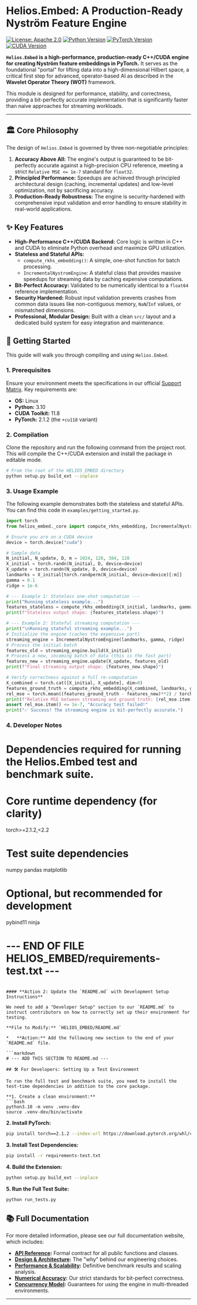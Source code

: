# Helios.Embed: A Production-Ready Nyström Feature Engine

[![License: Apache 2.0](https://img.shields.io/badge/License-Apache_2.0-blue.svg)](https://opensource.org/licenses/Apache-2.0)
[![Python Version](https://img.shields.io/badge/python-3.10-blue.svg)](https://www.python.org/downloads/release/python-3100/)
[![PyTorch Version](https://img.shields.io/badge/pytorch-2.1.2+cu118-orange.svg)](https://pytorch.org/)
[![CUDA Version](https://img.shields.io/badge/cuda-11.8-green.svg)](https://developer.nvidia.com/cuda-toolkit)

**`Helios.Embed` is a high-performance, production-ready C++/CUDA engine for creating Nyström feature embeddings in PyTorch.** It serves as the foundational "portal" for lifting data into a high-dimensional Hilbert space, a critical first step for advanced, operator-based AI as described in the **Wavelet Operator Theory (WOT)** framework.

This module is designed for performance, stability, and correctness, providing a bit-perfectly accurate implementation that is significantly faster than naive approaches for streaming workloads.

---

## 🏛️ Core Philosophy

The design of `Helios.Embed` is governed by three non-negotiable principles:

1.  **Accuracy Above All:** The engine's output is guaranteed to be bit-perfectly accurate against a high-precision CPU reference, meeting a strict `Relative MSE <= 1e-7` standard for `float32`.
2.  **Principled Performance:** Speedups are achieved through principled architectural design (caching, incremental updates) and low-level optimization, not by sacrificing accuracy.
3.  **Production-Ready Robustness:** The engine is security-hardened with comprehensive input validation and error handling to ensure stability in real-world applications.

## ✨ Key Features

*   **High-Performance C++/CUDA Backend:** Core logic is written in C++ and CUDA to eliminate Python overhead and maximize GPU utilization.
*   **Stateless and Stateful APIs:**
    *   `compute_rkhs_embedding()`: A simple, one-shot function for batch processing.
    *   `IncrementalNystromEngine`: A stateful class that provides massive speedups for streaming data by caching expensive computations.
*   **Bit-Perfect Accuracy:** Validated to be numerically identical to a `float64` reference implementation.
*   **Security Hardened:** Robust input validation prevents crashes from common data issues like non-contiguous memory, `NaN`/`Inf` values, or mismatched dimensions.
*   **Professional, Modular Design:** Built with a clean `src/` layout and a dedicated build system for easy integration and maintenance.

## 🚀 Getting Started

This guide will walk you through compiling and using `Helios.Embed`.

### 1. Prerequisites

Ensure your environment meets the specifications in our official [Support Matrix](docs/SUPPORT_MATRIX.md). Key requirements are:
*   **OS:** Linux
*   **Python:** 3.10
*   **CUDA Toolkit:** 11.8
*   **PyTorch:** 2.1.2 (the `+cu118` variant)

### 2. Compilation

Clone the repository and run the following command from the project root. This will compile the C++/CUDA extension and install the package in editable mode.

```bash
# From the root of the HELIOS_EMBED directory
python setup.py build_ext --inplace
```

### 3. Usage Example

The following example demonstrates both the stateless and stateful APIs. You can find this code in `examples/getting_started.py`.

```python
import torch
from helios_embed._core import compute_rkhs_embedding, IncrementalNystromEngine

# Ensure you are on a CUDA device
device = torch.device("cuda")

# Sample data
N_initial, N_update, D, m = 1024, 128, 384, 128
X_initial = torch.randn(N_initial, D, device=device)
X_update = torch.randn(N_update, D, device=device)
landmarks = X_initial[torch.randperm(N_initial, device=device)[:m]]
gamma = 0.1
ridge = 1e-6

# --- Example 1: Stateless one-shot computation ---
print("Running stateless example...")
features_stateless = compute_rkhs_embedding(X_initial, landmarks, gamma, ridge)
print(f"Stateless output shape: {features_stateless.shape}")

# --- Example 2: Stateful streaming computation ---
print("\nRunning stateful streaming example...")
# Initialize the engine (caches the expensive part)
streaming_engine = IncrementalNystromEngine(landmarks, gamma, ridge)
# Process the initial batch
features_old = streaming_engine.build(X_initial)
# Process a new, incoming batch of data (this is the fast part)
features_new = streaming_engine.update(X_update, features_old)
print(f"Final streaming output shape: {features_new.shape}")

# Verify correctness against a full re-computation
X_combined = torch.cat([X_initial, X_update], dim=0)
features_ground_truth = compute_rkhs_embedding(X_combined, landmarks, gamma, ridge)
rel_mse = torch.mean((features_ground_truth - features_new)**2) / torch.mean(features_ground_truth**2)
print(f"Relative MSE between streaming and ground truth: {rel_mse.item():.2e}")
assert rel_mse.item() <= 1e-7, "Accuracy test failed!"
print("✅ Success! The streaming engine is bit-perfectly accurate.")
```

### 4. Developer Notes
# Dependencies required for running the Helios.Embed test and benchmark suite.

# Core runtime dependency (for clarity)
torch>=2.1.2,<2.2

# Test suite dependencies
numpy
pandas
matplotlib

# Optional, but recommended for development
pybind11
ninja
# --- END OF FILE HELIOS_EMBED/requirements-test.txt ---
```

#### **Action 2: Update the `README.md` with Development Setup Instructions**

We need to add a "Developer Setup" section to our `README.md` to instruct contributors on how to correctly set up their environment for testing.

**File to Modify:** `HELIOS_EMBED/README.md`

*   **Action:** Add the following new section to the end of your `README.md` file.

```markdown
# --- ADD THIS SECTION TO README.md ---

## 🛠️ For Developers: Setting Up a Test Environment

To run the full test and benchmark suite, you need to install the test-time dependencies in addition to the core package.

**1. Create a clean environment:**
```bash
python3.10 -m venv .venv-dev
source .venv-dev/bin/activate
```

**2. Install PyTorch:**
```bash
pip install torch==2.1.2 --index-url https://download.pytorch.org/whl/cu118
```

**3. Install Test Dependencies:**
```bash
pip install -r requirements-test.txt
```

**4. Build the Extension:**
```bash
python setup.py build_ext --inplace
```

**5. Run the Full Test Suite:**
```bash
python run_tests.py
```


## 📚 Full Documentation

For more detailed information, please see our full documentation website, which includes:

*   **[API Reference](docs/api_contract.md):** Formal contract for all public functions and classes.
*   **[Design & Architecture](docs/design.md):** The "why" behind our engineering choices.
*   **[Performance & Scalability](docs/perf_baseline.md):** Definitive benchmark results and scaling analysis.
*   **[Numerical Accuracy](docs/numerical_tolerances.md):** Our strict standards for bit-perfect correctness.
*   **[Concurrency Model](docs/threading_model.md):** Guarantees for using the engine in multi-threaded environments.

---








